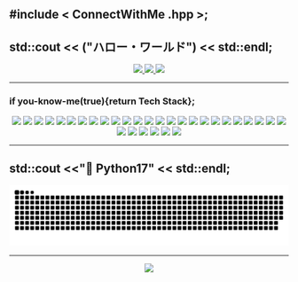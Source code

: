 ## #include < ConnectWithMe .hpp >;
## std::cout << ("ハロー・ワールド") << std::endl;

<p align="center">
  <a href="https://www.linkedin.com/in/jonathan-oktaviano/" target="_blank">
    <img src="https://img.shields.io/badge/LinkedIn-0077B5?style=for-the-badge&logo=linkedin&logoColor=white"/>
  </a>
  <a href="https://jonathanof.vercel.app/" target="_blank">
    <img src="https://img.shields.io/badge/Portfolio-24292e?style=for-the-badge&logo=githubpages&logoColor=white"/>
  </a>
  <a href="mailto:oktavianowork@gmail.com" target="_blank">
    <img src="https://img.shields.io/badge/Email-D14836?style=for-the-badge&logo=gmail&logoColor=white"/>
  </a>
</p>

---

### if you-know-me(true){return Tech Stack};

<p align="center">

<!-- Embedded & Automation -->
<img src="https://img.shields.io/badge/Arduino-00979D?style=flat-square&logo=arduino&logoColor=white"/>
<img src="https://img.shields.io/badge/STM32-03234B?style=flat-square&logo=stmicroelectronics&logoColor=white"/>
<img src="https://img.shields.io/badge/PLC_Siemens-0086D1?style=flat-square&logo=siemens&logoColor=white"/>
<img src="https://img.shields.io/badge/MQTT-660066?style=flat-square&logo=mqtt&logoColor=white"/>
<img src="https://img.shields.io/badge/OPC--UA-003B57?style=flat-square&logo=opc-foundation&logoColor=white"/>

<!-- Backend -->
<img src="https://img.shields.io/badge/PHP-777BB4?style=flat-square&logo=php&logoColor=white"/>
<img src="https://img.shields.io/badge/Laravel-FF2D20?style=flat-square&logo=laravel&logoColor=white"/>
<img src="https://img.shields.io/badge/FastAPI-009688?style=flat-square&logo=fastapi&logoColor=white"/>
<img src="https://img.shields.io/badge/Express-000000?style=flat-square&logo=express&logoColor=white"/>
<img src="https://img.shields.io/badge/Node.js-339933?style=flat-square&logo=node.js&logoColor=white"/>
<img src="https://img.shields.io/badge/MongoDB-47A248?style=flat-square&logo=mongodb&logoColor=white"/>
<img src="https://img.shields.io/badge/MySQL-4479A1?style=flat-square&logo=mysql&logoColor=white"/>

<!-- Frontend -->
<img src="https://img.shields.io/badge/React-61DAFB?style=flat-square&logo=react&logoColor=black"/>
<img src="https://img.shields.io/badge/Next.js-000000?style=flat-square&logo=next.js&logoColor=white"/>
<img src="https://img.shields.io/badge/Vite-646CFF?style=flat-square&logo=vite&logoColor=white"/>
<img src="https://img.shields.io/badge/TailwindCSS-38B2AC?style=flat-square&logo=tailwind-css&logoColor=white"/>
<img src="https://img.shields.io/badge/Framer%20Motion-0055FF?style=flat-square&logo=framer&logoColor=white"/>

<!-- AI & Tools -->
<img src="https://img.shields.io/badge/LangChain-000000?style=flat-square&logo=openai&logoColor=white"/>
<img src="https://img.shields.io/badge/RAG_Based_AI-171717?style=flat-square&logo=openai&logoColor=white"/>
<img src="https://img.shields.io/badge/OpenCV-5C3EE8?style=flat-square&logo=opencv&logoColor=white"/>
<img src="https://img.shields.io/badge/PyQt5-41CD52?style=flat-square&logo=qt&logoColor=white"/>
<img src="https://img.shields.io/badge/XlsxWriter-3E3E3E?style=flat-square&logo=microsoft-excel&logoColor=white"/>
<img src="https://img.shields.io/badge/Pandas-150458?style=flat-square&logo=pandas&logoColor=white"/>
<img src="https://img.shields.io/badge/LLM-000000?style=flat-square&logo=openai&logoColor=white"/>

<!-- Cloud & DevOps -->
<img src="https://img.shields.io/badge/Docker-2496ED?style=flat-square&logo=docker&logoColor=white"/>
<img src="https://img.shields.io/badge/Cloudflare-F38020?style=flat-square&logo=cloudflare&logoColor=white"/>
<img src="https://img.shields.io/badge/Vercel-000000?style=flat-square&logo=vercel&logoColor=white"/>
<img src="https://img.shields.io/badge/AWS-FF9900?style=flat-square&logo=amazonaws&logoColor=white"/>

<!-- Others -->
<img src="https://img.shields.io/badge/SQLite-003B57?style=flat-square&logo=sqlite&logoColor=white"/>
<img src="https://img.shields.io/badge/Firebase-FFCA28?style=flat-square&logo=firebase&logoColor=black"/>
<img src="https://img.shields.io/badge/Git-F05032?style=flat-square&logo=git&logoColor=white"/>

</p>

---

## std::cout <<"🐍 Python17" << std::endl;

<p align="center">
  <img src="https://raw.githubusercontent.com/platane/platane/output/github-contribution-grid-snake.svg" alt="GitHub Snake Animation">
</p>

---

<p align="center">
  <img src="https://komarev.com/ghpvc/?username=robotjaol&label=Profile%20views&color=0e75b6&style=flat" />
</p>
